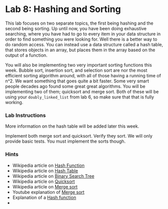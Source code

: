 # Lab 8: Hashing and Sorting #
This lab focuses on two separate topics, the first being hashing and the second being sorting. Up until now, you have been doing exhaustive searching, where you have had to go to every item in your data structure in order to find something you were looking for. Well there is a better way to do random access. You can instead use a data structure called a hash table, that stores objects in an array, but places them in the array based on the output of a function. 

You will also be implementing two very important sorting functions this week. Bubble sort, insertion sort, and selection sort are nor the most efficient sorting algorithm around, with all of those having a running time of n^2. We want something that goes quite a bit faster. Some very smart people decades ago found some great great algorithms. You will be implementing two of them; quicksort and merge sort. Both of these will be using your `doubly_linked_list` from lab 6, so make sure that that is fully working.

### Lab Instructions ###

More information on the hash table will be added later this week. 

Implement both merge sort and quicksort. Verify they sort. We will only provide basic tests. You must implement the sorts though.


### Hints ###
* Wikipedia article on [Hash Function](https://en.wikipedia.org/wiki/Hash_function)
* Wikipedia article on [Hash Table](https://en.wikipedia.org/wiki/Hash_table)
* Wikipedia article on [Binary Search Tree](https://en.wikipedia.org/wiki/Binary_search_tree)
* Wikipedia article on [Quicksort](https://en.wikipedia.org/wiki/Quicksort)
* Wikipedia article on [Merge sort](https://en.wikipedia.org/wiki/Merge_sort)
* Youtube explanation of [Merge sort](https://youtu.be/KF2j-9iSf4Q)
* Explanation of a [Hash function](http://www.partow.net/programming/hashfunctions/)
*